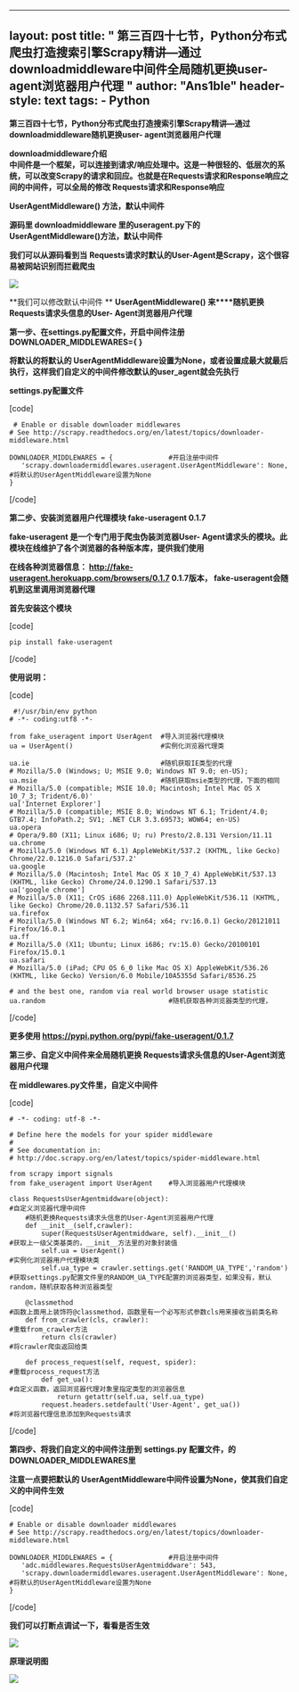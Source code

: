 
---
layout: post
title: " 第三百四十七节，Python分布式爬虫打造搜索引擎Scrapy精讲—通过downloadmiddleware中间件全局随机更换user-agent浏览器用户代理 "
author: "Ans1ble"
header-style: text
tags:
      - Python
---


**第三百四十七节，Python分布式爬虫打造搜索引擎Scrapy精讲—通过downloadmiddleware随机更换user-
agent浏览器用户代理**



**downloadmiddleware介绍**  
**中间件是一个框架，可以连接到请求/响应处理中。这是一种很轻的、低层次的系统，可以改变Scrapy的请求和回应。也就是在Requests请求和Response响应之间的中间件，可以全局的修改
**Requests请求和Response响应****



****UserAgentMiddleware() 方法，默认中间件****

**源码里 **downloadmiddleware 里的useragent.py下的UserAgentMiddleware()方法，默认中间件****

****我们可以从源码看到当**** **Requests请求时默认的User-Agent是Scrapy，这个很容易被网站识别而拦截爬虫**

**![](https://images2017.cnblogs.com/blog/955761/201708/955761-20170811131007492-523062920.png)**





**我们可以修改默认中间件 ** **UserAgentMiddleware() 来****随机更换Requests请求头信息的User-
Agent浏览器用户代理**

**第一步、在settings.py配置文件，开启中间件注册 DOWNLOADER_MIDDLEWARES={ }**

**将默认的将默认的
UserAgentMiddleware设置为None，或者设置成最大就最后执行，这样我们自定义的中间件修改默认的user_agent就会先执行**

****settings.py配置文件****

[code]

     # Enable or disable downloader middlewares
    # See http://scrapy.readthedocs.org/en/latest/topics/downloader-middleware.html
    
    DOWNLOADER_MIDDLEWARES = {              #开启注册中间件
       'scrapy.downloadermiddlewares.useragent.UserAgentMiddleware': None, #将默认的UserAgentMiddleware设置为None
    }
[/code]





**第二步、安装浏览器用户代理模块 fake-useragent 0.1.7**

****fake-useragent 是一个专门用于爬虫伪装浏览器User-
Agent请求头的模块。此模块在线维护了各个浏览器的各种版本库，提供我们使用****

****在线各种浏览器信息： http://fake-useragent.herokuapp.com/browsers/0.1.7     0.1.7版本，
**fake-useragent会随机到这里调用浏览器代理******

******首先安装这个模块******

[code]

    pip install fake-useragent
[/code]

******使用说明：******

[code]

     #!/usr/bin/env python
    # -*- coding:utf8 -*-
    
    from fake_useragent import UserAgent  #导入浏览器代理模块
    ua = UserAgent()                      #实例化浏览器代理类
    
    ua.ie                                 #随机获取IE类型的代理
    # Mozilla/5.0 (Windows; U; MSIE 9.0; Windows NT 9.0; en-US);
    ua.msie                               #随机获取msie类型的代理，下面的相同
    # Mozilla/5.0 (compatible; MSIE 10.0; Macintosh; Intel Mac OS X 10_7_3; Trident/6.0)'
    ua['Internet Explorer']
    # Mozilla/5.0 (compatible; MSIE 8.0; Windows NT 6.1; Trident/4.0; GTB7.4; InfoPath.2; SV1; .NET CLR 3.3.69573; WOW64; en-US)
    ua.opera
    # Opera/9.80 (X11; Linux i686; U; ru) Presto/2.8.131 Version/11.11
    ua.chrome
    # Mozilla/5.0 (Windows NT 6.1) AppleWebKit/537.2 (KHTML, like Gecko) Chrome/22.0.1216.0 Safari/537.2'
    ua.google
    # Mozilla/5.0 (Macintosh; Intel Mac OS X 10_7_4) AppleWebKit/537.13 (KHTML, like Gecko) Chrome/24.0.1290.1 Safari/537.13
    ua['google chrome']
    # Mozilla/5.0 (X11; CrOS i686 2268.111.0) AppleWebKit/536.11 (KHTML, like Gecko) Chrome/20.0.1132.57 Safari/536.11
    ua.firefox
    # Mozilla/5.0 (Windows NT 6.2; Win64; x64; rv:16.0.1) Gecko/20121011 Firefox/16.0.1
    ua.ff
    # Mozilla/5.0 (X11; Ubuntu; Linux i686; rv:15.0) Gecko/20100101 Firefox/15.0.1
    ua.safari
    # Mozilla/5.0 (iPad; CPU OS 6_0 like Mac OS X) AppleWebKit/536.26 (KHTML, like Gecko) Version/6.0 Mobile/10A5355d Safari/8536.25
    
    # and the best one, random via real world browser usage statistic
    ua.random                               #随机获取各种浏览器类型的代理，
[/code]

**更多使用  https://pypi.python.org/pypi/fake-useragent/0.1.7**

  
  

**第三步、自定义中间件来全局随机更换 Requests请求头信息的User-Agent浏览器用户代理**

**在 middlewares.py文件里，自定义中间件**

[code]

    # -*- coding: utf-8 -*-
    
    # Define here the models for your spider middleware
    #
    # See documentation in:
    # http://doc.scrapy.org/en/latest/topics/spider-middleware.html
    
    from scrapy import signals
    from fake_useragent import UserAgent    #导入浏览器用户代理模块
    
    class RequestsUserAgentmiddware(object):                                    #自定义浏览器代理中间件
        #随机更换Requests请求头信息的User-Agent浏览器用户代理
        def __init__(self,crawler):
            super(RequestsUserAgentmiddware, self).__init__()                   #获取上一级父类基类的，__init__方法里的对象封装值
            self.ua = UserAgent()                                               #实例化浏览器用户代理模块类
            self.ua_type = crawler.settings.get('RANDOM_UA_TYPE','random')      #获取settings.py配置文件里的RANDOM_UA_TYPE配置的浏览器类型，如果没有，默认random，随机获取各种浏览器类型
    
        @classmethod                                                            #函数上面用上装饰符@classmethod，函数里有一个必写形式参数cls用来接收当前类名称
        def from_crawler(cls, crawler):                                         #重载from_crawler方法
            return cls(crawler)                                                 #将crawler爬虫返回给类
    
        def process_request(self, request, spider):                             #重载process_request方法
            def get_ua():                                                       #自定义函数，返回浏览器代理对象里指定类型的浏览器信息
                return getattr(self.ua, self.ua_type)
            request.headers.setdefault('User-Agent', get_ua())                  #将浏览器代理信息添加到Requests请求
[/code]





**第四步、将我们自定义的中间件注册到** **settings.py** **配置文件，的 DOWNLOADER_MIDDLEWARES里**

**注意一点要把默认的 UserAgentMiddleware中间件设置为None，使其我们自定义的中间件生效**

[code]

    # Enable or disable downloader middlewares
    # See http://scrapy.readthedocs.org/en/latest/topics/downloader-middleware.html
    
    DOWNLOADER_MIDDLEWARES = {              #开启注册中间件
       'adc.middlewares.RequestsUserAgentmiddware': 543,
       'scrapy.downloadermiddlewares.useragent.UserAgentMiddleware': None, #将默认的UserAgentMiddleware设置为None
    }
[/code]

**我们可以打断点调试一下，看看是否生效**

**![](https://images2017.cnblogs.com/blog/955761/201708/955761-20170811164347570-311871567.png)**



**原理说明图**

**![](https://images2017.cnblogs.com/blog/955761/201708/955761-20170811170356648-966031559.png)**




